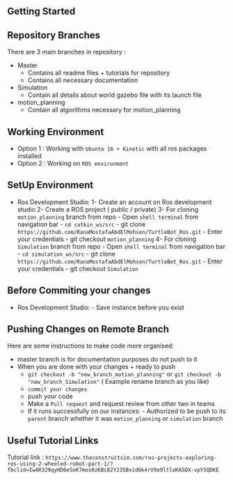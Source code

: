 ## Getting Started

## Repository Branches
There are 3 main branches in repository :
  - Master
    - Contains all readme files + tutorials for repository
    - Contains all necessary documentation
  - Simulation
    - Contain all details about world gazebo file with its launch file
  - motion_planning
    - Contain all algorithms necessary for motion_planning

## Working Environment
- Option 1 : Working with `Ubunto 16 + Kinetic` with all ros packages installed
- Option 2 : Working on `RDS environment`

## SetUp Environment
  - Ros Development Studio:
      1- Create an account on Ros development studio
      2- Create a ROS project ( public / private)
      3- For cloning `motion_planning` branch from repo
            - Open ``shell terminal`` from navigation bar
            - ``cd catkin_ws/src`` 
            - git clone `https://github.com/RanaMostafaAbdElMohsen/TurtleBot_Ros.git`
            - Enter your credentials
            - git checkout `motion_planning`
      4- For cloning `Simulation` branch from repo
            - Open ``shell terminal`` from navigation bar
            - ``cd simulation_ws/src`` 
            - git clone `https://github.com/RanaMostafaAbdElMohsen/TurtleBot_Ros.git`
            - Enter your credentials
            - git checkout `Simulation`
            
## Before Commiting your changes
  - Ros Development Studio:
        - Save instance before you exist
        
## Pushing Changes on Remote Branch
Here are some instructions to make code more organised:
  - master branch is for documentation purposes do not push to it
  - When you are done with your changes + ready to push
      - `git checkout -b "new_branch_motion_planning"` or `git checkout -b "new_branch_Simulation"` ( Example rename branch as you like)
      - `commit your changes`
      - push your code
      - Make a `Pull request` and request review from other two in teams 
      - If it runs successfully on our instances:
            - Authorized to be push to its `parent` branch whether it was `motion_planning` or `simulation` branch
            
## Useful Tutorial Links
Tutorial link : `https://www.theconstructsim.com/ros-projects-exploring-ros-using-2-wheeled-robot-part-1/?fbclid=IwAR329qyHD6eSoK7mos0zKBc82YJ35Bxid6k4rV9o9ltloKA5OX-vpYSQDKE`
